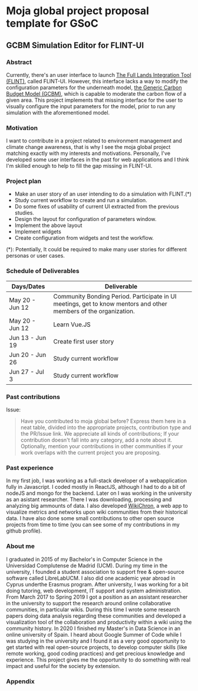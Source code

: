 # Moja global project proposal template for GSoC

## GCBM Simulation Editor for FLINT-UI

### Abstract

Currently, there's an user interface to launch [The Full Lands Integration Tool (FLINT)](https://moja.global/flint/), called FLINT-UI. However, this interface lacks a way to modify the configuration parameters for the underneath model, [the Generic Carbon Budget Model (GCBM)](https://community.moja.global/docs/GCBM/GCBM), which is capable to moderate the carbon flow of a given area. This project implements that missing interface for the user to visually configure the input parameters for the model, prior to run any simulation with the aforementioned model.

### Motivation

I want to contribute in a project related to environment management and climate change awareness, that is why I see the moja global project matching exactly with my interests and motivations. Personally, I've developed some user interfaces in the past for web applications and I think I'm skilled enough to help to fill the gap missing in FLINT-UI.

### Project plan

* Make an user story of an user intending to do a simulation with FLINT.(*)
* Study current workflow to create and run a simulation.
* Do some fixes of usability of current UI extracted from the previous studies.
* Design the layout for configuration of parameters window.
* Implement the above layout
* Implement widgets
* Create configuration from widgets and test the workflow.

(*): Potentially, It could be required to make many user stories for different personas or user cases.

### Schedule of Deliverables


| Days/Dates         | Deliverable      |
|--------------------|------------------|
| May 20 - Jun 12 | Community Bonding Period. Participate in UI meetings, get to know mentors and other members of the organization.|
| May 20 - Jun 12 | Learn Vue.JS|
| Jun 13 - Jun 19 | Create first user story|
| Jun 20 - Jun 26 | Study current workflow      |
| Jun 27 - Jul 3 | Study current workflow      |

### Past contributions

Issue: 

> Have you contributed to moja global before? Express them here in a neat table, divided into the appropriate projects, contribution type and the PR/Issue link. We appreciate all kinds of contributions; If your contribution doesn't fall into any category, add a note about it. Optionally, mention your contributions in other communities if your work overlaps with the current project you are proposing.

### Past experience

In my first job, I was working as a full-stack developer of a webapplication fully in Javascript. I coded mostly in ReactJS, although I had to do a bit of nodeJS and mongo for the backend.
Later on I was working in the university as an asistant researcher. There I was downloading, processing and analyzing
big ammounts of data. I also developed [WikiChron](https://wikichron.science/), a web app to visualize metrics and
networks upon wiki communities from their historical data.
I have also done some small contributions to other open source projects from time to time (you can
see some of my contributions in my github profile).

### About me
I graduated in 2015 of my Bachelor's in Computer Science in the Universidad Complutense de
Madrid (UCM). During my time in the university, I founded a student association to support free &
open-source software called LibreLabUCM. I also did one academic year abroad in Cyprus underthe Erasmus program. After university, I was working for a bit doing tutoring, web development, IT
support and system administration.
From March 2017 to Spring 2019 I got a position as an assistant researcher in the university to
support the research around online collaborative communities, in particular wikis. During this time I
wrote some research papers doing data analysis regarding these communities and developed a visualization tool of the collaboration and productivity within a wiki using the community history.
In 2020 I finished my Master's in Data Science in an online university of Spain.
I heard about Google Summer of Code while I was studying in the university and I found it as a
very good opportunity to get started with real open-source projects, to develop computer skills (like
remote working, good coding practices) and get precious knowledge and experience.
This project gives me the opportunity to do something with real impact and useful for the society by
extension.


### Appendix

